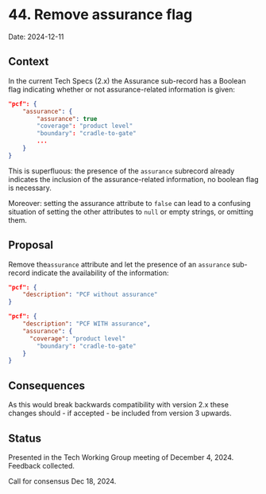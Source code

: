 # 44. Remove assurance flag

Date: 2024-12-11

## Context

In the current Tech Specs (2.x) the Assurance sub-record has a Boolean flag indicating whether or not assurance-related information is given:

```json
"pcf": {
	"assurance": {
		"assurance": true
		"coverage": "product level"
		"boundary": "cradle-to-gate"
		...
	}
}
```

This is superfluous: the presence of the `assurance` subrecord already indicates the inclusion of the assurance-related information, no boolean flag is necessary.

Moreover: setting the assurance attribute to `false` can lead to a confusing situation of setting the other attributes to `null` or empty strings, or omitting them.

## Proposal

Remove the`assurance` attribute and let the presence of an `assurance` sub-record indicate the availability of the information:

```json
"pcf": {
	"description": "PCF without assurance"
}
```

```json
"pcf": {
	"description": "PCF WITH assurance",
	"assurance": { 
	  "coverage": "product level"
		"boundary": "cradle-to-gate"
	}
}
```

## Consequences

As this would break backwards compatibility with version 2.x these changes should - if accepted - be included from version 3 upwards.

## Status

Presented in the Tech Working Group meeting of December 4, 2024. Feedback collected.

Call for consensus Dec 18, 2024.
